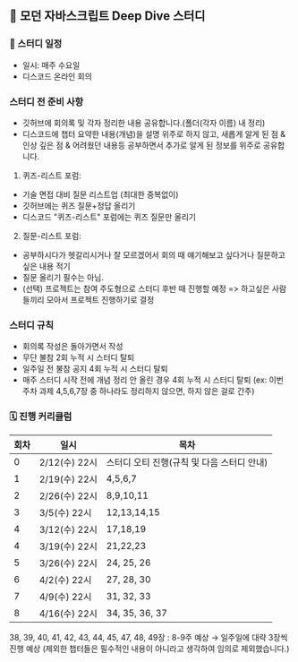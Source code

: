 ## 🦎 모던 자바스크립트 Deep Dive 스터디

### 📝 스터디 일정
- 일시: 매주 수요일
- 디스코드 온라인 회의

### 스터디 전 준비 사항
- 깃허브에 회의록 및 각자 정리한 내용 공유합니다.(폴더(각자 이름) 내 정리)
- 디스코드에 챕터 요약한 내용(개념)을 설명 위주로 하지 않고, 새롭게 알게 된 점 & 인상 깊은 점 & 어려웠던 내용등 공부하면서 추가로 알게 된 정보를 위주로 공유합니다.
1. 퀴즈-리스트 포럼:
- 기술 면접 대비 질문 리스트업 (최대한 중복없이)
- 깃허브에는 퀴즈 질문+정답 올리기
- 디스코드 "퀴즈-리스트" 포럼에는 퀴즈 질문만 올리기
2. 질문-리스트 포럼:
- 공부하시다가 헷갈리시거나 잘 모르겠어서 회의 때 얘기해보고 싶다거나 질문하고 싶은 내용 적기
- 질문 올리기 필수는 아님.
- (선택) 프로젝트는 참여 주도형으로 스터디 후반 때 진행할 예정 => 하고싶은 사람들끼리 모아서 프로젝트 진행하기로 결정

### 스터디 규칙
- 회의록 작성은 돌아가면서 작성
- 무단 불참 2회 누적 시 스터디 탈퇴
- 일주일 전 불참 공지 4회 누적 시 스터디 탈퇴
- 매주 스터디 시작 전에 개념 정리 안 올린 경우 4회 누적 시 스터디 탈퇴 (ex: 이번 주차 과제 4,5,6,7장 중 하나라도 정리하지 않으면, 하지 않은 걸로 간주)

### 🗓 진행 커리큘럼

|회차|일시|목차|
|------|---|---|
|0|2/12(수) 22시|스터디 오티 진행(규칙 및 다음 스터디 안내)|
|1|2/19(수) 22시|4,5,6,7|
|2|2/26(수) 22시|8,9,10,11|
|3|3/5(수) 22시|12,13,14,15|
|4|3/12(수) 22시|17,18,19|
|4|3/19(수) 22시|21,22,23|
|5|3/26(수) 22시|24, 25, 26|
|6|4/2(수) 22시|27, 28, 30|
|7|4/9(수) 22시|31, 32, 33|
|8|4/16(수) 22시|34, 35, 36, 37|

38, 39, 40, 41, 42, 43, 44, 45, 47, 48, 49장 : 8-9주 예상
→ 일주일에 대략 3장씩 진행 예상
(제외한 챕터들은 필수적인 내용이 아니라고 생각하여 임의로 제외했습니다.)
